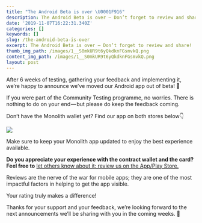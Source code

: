```yaml
---
title: "The Android Beta is over \U0001F916"
description: The Android Beta is over — Don’t forget to review and share!
date: '2019-11-07T16:22:31.340Z'
categories: []
keywords: []
slug: /the-android-beta-is-over
excerpt: The Android Beta is over — Don’t forget to review and share!
thumb_img_path: /images/1__S0mkUR9t6yQkdknFGsmvkQ.png
content_img_path: /images/1__S0mkUR9t6yQkdknFGsmvkQ.png
layout: post
---
```



After 6 weeks of testing, gathering your feedback and implementing it, we’re happy to announce we’ve moved our Android app out of beta! 💪

If you were part of the Community Testing programme, no worries. There is nothing to do on your end — but please do keep the feedback coming.

Don’t have the Monolith wallet yet? Find our app on both stores below👇

[![](https://cdn-images-1.medium.com/max/800/0*cTYxMvIFM8qDVeLN.png)](https://monolith.app.link/oYkoTO4Fm1)

Make sure to keep your Monolith app updated to enjoy the best experience available.

**Do you appreciate your experience with the contract wallet and the card? Feel free to** [let others know about it: review us on the App/Play Store.](https://monolith.app.link/oYkoTO4Fm1)

Reviews are the nerve of the war for mobile apps; they are one of the most impactful factors in helping to get the app visible.

Your rating truly makes a difference!

Thanks for your support and your feedback, we’re looking forward to the next announcements we’ll be sharing with you in the coming weeks. 👋